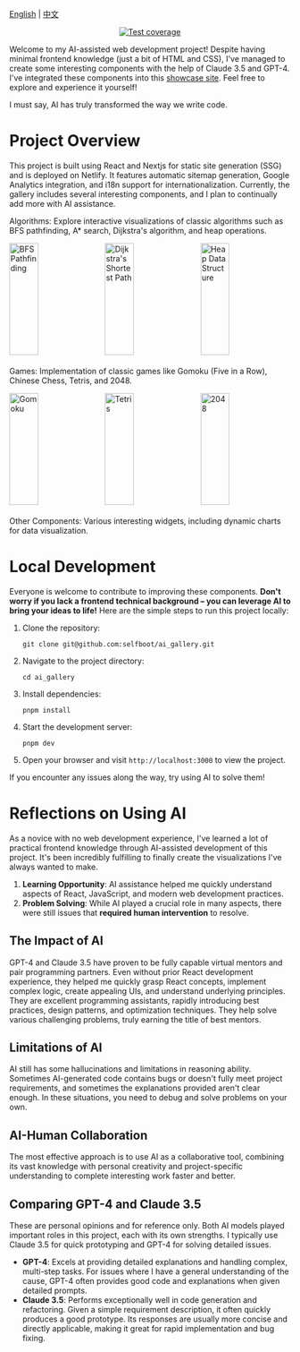 [English](./README.md) | [中文](./README_zh.md)

<p align="center">
 <a href="https://codecov.io/gh/selfboot/ai_gallery" >
 <img src="https://codecov.io/gh/selfboot/ai_gallery/graph/badge.svg?token=1R6P7MK27D" alt="Test coverage"/>
 </a>
</p>

<a name="english"></a>

Welcome to my AI-assisted web development project! Despite having minimal frontend knowledge (just a bit of HTML and CSS), I've managed to create some interesting components with the help of Claude 3.5 and GPT-4. I've integrated these components into this [showcase site](https://gallery.selfboot.cn). Feel free to explore and experience it yourself!

I must say, AI has truly transformed the way we write code.

# Project Overview

This project is built using React and Nextjs for static site generation (SSG) and is deployed on Netlify. It features automatic sitemap generation, Google Analytics integration, and i18n support for internationalization. Currently, the gallery includes several interesting components, and I plan to continually add more with AI assistance.

Algorithms: Explore interactive visualizations of classic algorithms such as BFS pathfinding, A* search, Dijkstra's algorithm, and heap operations.

<div style="display: flex; justify-content: space-between; margin-bottom: 20px;">
  <img src="https://slefboot-1251736664.file.myqcloud.com/20240706_ai_gallery_bfs_path.gif" alt="BFS Pathfinding" width="32%" height="200">
  <img src="https://slefboot-1251736664.file.myqcloud.com/20240709_ai_gallery_dijkstra_v3.gif" alt="Dijkstra's Shortest Path" width="32%" height="200">
  <img src="https://slefboot-1251736664.file.myqcloud.com/20240706_ai_gallery_heapv2.gif" alt="Heap Data Structure" width="32%" height="200">
</div>

Games: Implementation of classic games like Gomoku (Five in a Row), Chinese Chess, Tetris, and 2048.

<div style="display: flex; justify-content: space-between; margin-bottom: 20px;">
  <img src="https://slefboot-1251736664.file.myqcloud.com/20240704_ai_gallery_gomoku.png/webp" alt="Gomoku" width="32%" height="200">
  <img src="https://slefboot-1251736664.file.myqcloud.com/20240707_ai_gallery_tetris_v2.png/webp" alt="Tetris" width="32%" height="200">
  <img src="https://slefboot-1251736664.file.myqcloud.com/20240710_ai_gallery_game2048.gif" alt="2048" width="32%" height="200">
</div>

Other Components: Various interesting widgets, including dynamic charts for data visualization.

# Local Development

Everyone is welcome to contribute to improving these components. **Don't worry if you lack a frontend technical background – you can leverage AI to bring your ideas to life!** Here are the simple steps to run this project locally:

1. Clone the repository:
   ```
   git clone git@github.com:selfboot/ai_gallery.git
   ```
2. Navigate to the project directory:
   ```
   cd ai_gallery
   ```
3. Install dependencies:
   ```
   pnpm install
   ```
4. Start the development server:
   ```
   pnpm dev
   ```
5. Open your browser and visit `http://localhost:3000` to view the project.

If you encounter any issues along the way, try using AI to solve them!

# Reflections on Using AI

As a novice with no web development experience, I've learned a lot of practical frontend knowledge through AI-assisted development of this project. It's been incredibly fulfilling to finally create the visualizations I've always wanted to make.

1. **Learning Opportunity**: AI assistance helped me quickly understand aspects of React, JavaScript, and modern web development practices.
2. **Problem Solving**: While AI played a crucial role in many aspects, there were still issues that **required human intervention** to resolve.

## The Impact of AI

GPT-4 and Claude 3.5 have proven to be fully capable virtual mentors and pair programming partners. Even without prior React development experience, they helped me quickly grasp React concepts, implement complex logic, create appealing UIs, and understand underlying principles. They are excellent programming assistants, rapidly introducing best practices, design patterns, and optimization techniques. They help solve various challenging problems, truly earning the title of best mentors.

## Limitations of AI

AI still has some hallucinations and limitations in reasoning ability. Sometimes AI-generated code contains bugs or doesn't fully meet project requirements, and sometimes the explanations provided aren't clear enough. In these situations, you need to debug and solve problems on your own.

## AI-Human Collaboration

The most effective approach is to use AI as a collaborative tool, combining its vast knowledge with personal creativity and project-specific understanding to complete interesting work faster and better.

## Comparing GPT-4 and Claude 3.5

These are personal opinions and for reference only. Both AI models played important roles in this project, each with its own strengths. I typically use Claude 3.5 for quick prototyping and GPT-4 for solving detailed issues.

- **GPT-4**: Excels at providing detailed explanations and handling complex, multi-step tasks. For issues where I have a general understanding of the cause, GPT-4 often provides good code and explanations when given detailed prompts.
- **Claude 3.5**: Performs exceptionally well in code generation and refactoring. Given a simple requirement description, it often quickly produces a good prototype. Its responses are usually more concise and directly applicable, making it great for rapid implementation and bug fixing.